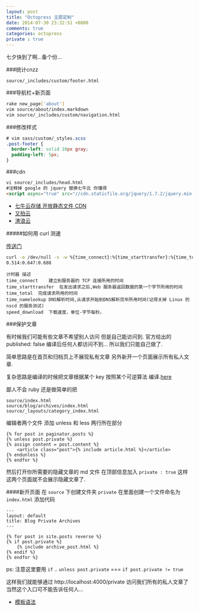 ```yaml
---
layout: post
title: "Octopress 主题定制"
date: 2014-07-30 23:32:51 +0800
comments: true
categories: octopress
private : true
---
```


七夕快到了啊...备个份...

<!--more-->

###统计cnzz
```
source/_includes/custom/footer.html
```


###导航栏+新页面
```bash
rake new_page['about']
vim source/about/index.markdown
vim source/_includes/custom/navigation.html
```

###修改样式
```css
# vim sass/custom/_styles.scss
.post-footer {
  border-left: solid 10px gray;
  padding-left: 5px;
}
```

###cdn
```html
vi source/_includes/head.html
#注释掉 google 的 jquery 替换七牛云 你懂得
<script async="true" src="//cdn.staticfile.org/jquery/1.7.2/jquery.min.js"></script>
```
* [七牛云存储 开放静态文件 CDN](http://www.staticfile.org/)
* [又拍云](http://jscdn.upai.com/)
* [渣浪云](http://lib.sinaapp.com/js/jquery/1.7.2/jquery.min.js)

#####如何用 curl 测速

[传送门](http://www.php-oa.com/2008/03/15/curl.html)

```bash
curl -o /dev/null -s -w %{time_connect}:%{time_starttransfer}:%{time_total}     http://www.baidu.com
0.514:0.647:0.688
```

```
计时器	描述
time_connect	建立到服务器的 TCP 连接所用的时间
time_starttransfer	在发出请求之后,Web 服务器返回数据的第一个字节所用的时间
time_total	完成请求所用的时间
time_namelookup	DNS解析时间,从请求开始到DNS解析完毕所用时间(记得关掉 Linux 的 nscd 的服务测试)
speed_download	下载速度，单位-字节每秒。
```

###保护文章

有时候我们可能有些文章不希望别人访问 但是自己能访问到. 官方给出的 published: false 编译后任何人都访问不到... 所以我们只能自己做了.

简单思路是在首页和归档页上不展现私有文章  另外新开一个页面展示所有私人文章.

复杂思路是编译的时候把文章根据某个 key 按照某个可逆算法 编译.[here](http://www.renn999.cc/archives/906/)

鄙人不会 ruby 还是做简单的把

```
source/index.html
source/blog/archives/index.html
source/_layouts/category_index.html
```

编辑者两个文件 添加 unless 和 less 两行所在部分
```
{% for post in paginator.posts %}
{% unless post.private %}
{% assign content = post.content %}
    <article class="post">{% include article.html %}</article>
{% endunless %}
{% endfor %}
```
然后打开你所需要的隐藏文章的 md 文件 在顶部信息加入 `private : true` 这样这两个页面就不会展示隐藏文章了.

####新开页面
在 `source` 下创建文件夹 `private` 在里面创建一个文件命名为 `index.html`
添加代码

```
---
layout: default
title: Blog Private Archives
---

{% for post in site.posts reverse %}
{% if post.private %}
    {% include archive_post.html %}
{% endif %}
{% endfor %}
```
ps: 注意这里要用 `if` ..
`unless post.private`  === `if post.private != true`

这样我们就能够通过 http://localhost:4000/private 访问我们所有的私人文章了 当然这个入口可不能告诉任何人...

* [模板语法](https://github.com/Shopify/liquid/wiki/Liquid-for-Designers)









